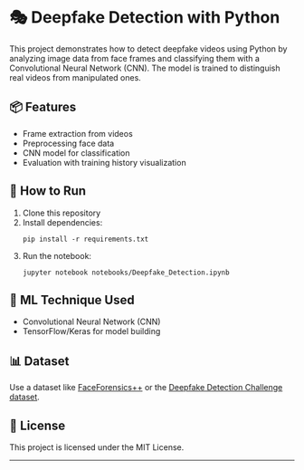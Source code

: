 # 🎭 Deepfake Detection with Python

This project demonstrates how to detect deepfake videos using Python by analyzing image data from face frames and classifying them with a Convolutional Neural Network (CNN). The model is trained to distinguish real videos from manipulated ones.

## 📦 Features
- Frame extraction from videos
- Preprocessing face data
- CNN model for classification
- Evaluation with training history visualization

## 📁 How to Run

1. Clone this repository
2. Install dependencies:  
   ```
   pip install -r requirements.txt
   ```
3. Run the notebook:
   ```
   jupyter notebook notebooks/Deepfake_Detection.ipynb
   ```

## 🧠 ML Technique Used
- Convolutional Neural Network (CNN)
- TensorFlow/Keras for model building

## 📊 Dataset
Use a dataset like [FaceForensics++](https://github.com/ondyari/FaceForensics) or the [Deepfake Detection Challenge dataset](https://www.kaggle.com/c/deepfake-detection-challenge).

## 📌 License

This project is licensed under the MIT License.

---


